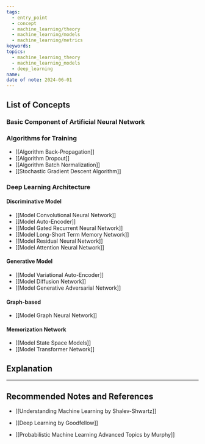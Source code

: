 ```yaml
---
tags:
  - entry_point
  - concept
  - machine_learning/theory
  - machine_learning/models
  - machine_learning/metrics
keywords: 
topics:
  - machine_learning_theory
  - machine_learning_models
  - deep_learning
name: 
date of note: 2024-06-01
---
```


## List of Concepts

### Basic Component of Artificial Neural Network




### Algorithms for Training

- [[Algorithm Back-Propagation]]
- [[Algorithm Dropout]]
- [[Algorithm Batch Normalization]]
- [[Stochastic Gradient Descent Algorithm]]


### Deep Learning Architecture

#### Discriminative Model

- [[Model Convolutional Neural Network]]
- [[Model Auto-Encoder]]
- [[Model Gated Recurrent Neural Network]]
- [[Model Long-Short Term Memory Network]]
- [[Model Residual Neural Network]]
- [[Model Attention Neural Network]]

#### Generative Model

- [[Model Variational Auto-Encoder]]
- [[Model Diffusion Network]]
- [[Model Generative Adversarial Network]]

#### Graph-based

- [[Model Graph Neural Network]]

#### Memorization Network

- [[Model State Space Models]]
- [[Model Transformer Network]]






## Explanation





-----------
##  Recommended Notes and References

- [[Understanding Machine Learning by Shalev-Shwartz]]


- [[Deep Learning by Goodfellow]]
- [[Probabilistic Machine Learning Advanced Topics by Murphy]]



